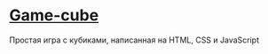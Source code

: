 # [Game-cube](https://nadia902.github.io/Game-cube/)
Простая игра с кубиками, написанная на HTML, CSS и JavaScript
